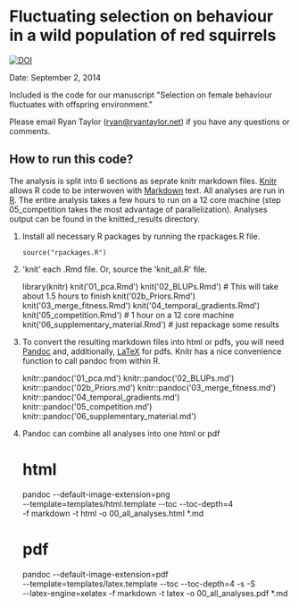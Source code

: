 # Fluctuating selection on behaviour in a wild population of red squirrels

[![DOI](https://zenodo.org/badge/5166/rwtaylor/2014-female-selection.png)](http://dx.doi.org/10.5281/zenodo.10908)

Date: September 2, 2014

Included is the code for our manuscript "Selection on female behaviour fluctuates with offspring environment."

Please email Ryan Taylor (ryan@ryantaylor.net) if you have any questions or comments.

## How to run this code?
The analysis is split into 6 sections as seprate knitr markdown files. [Knitr](http://yihui.name/knitr/) allows R code to be interwoven with [Markdown](http://daringfireball.net/projects/markdown/) text. All analyses are run in [R](http://cran.r-project.org). The entire analysis takes a few hours to run on a 12 core machine (step 05_competition takes the most advantage of parallelization). Analyses output can be found in the knitted_results directory.

  1. Install all necessary R packages by running the rpackages.R file.
     
         source("rpackages.R")
         
  2. 'knit' each .Rmd file. Or, source the 'knit_all.R' file.
      
        library(knitr)
        knit('01_pca.Rmd')
        knit('02_BLUPs.Rmd') # This will take about 1.5 hours to finish
        knit('02b_Priors.Rmd')
        knit('03_merge_fitness.Rmd')
        knit('04_temporal_gradients.Rmd')
        knit('05_competition.Rmd') # 1 hour on a 12 core machine
        knit('06_supplementary_material.Rmd') # just repackage some results
      
  3. To convert the resulting markdown files into html or pdfs, you will need [Pandoc](http://johnmacfarlane.net/pandoc/) and, additionally, [LaTeX](https://www.tug.org/texlive/) for pdfs. Knitr has a nice convenience function to call pandoc from within R.

        knitr::pandoc('01_pca.md')
        knitr::pandoc('02_BLUPs.md')
        knitr::pandoc('02b_Priors.md')
        knitr::pandoc('03_merge_fitness.md')
        knitr::pandoc('04_temporal_gradients.md')
        knitr::pandoc('05_competition.md')
        knitr::pandoc('06_supplementary_material.md')
  
  4. Pandoc can combine all analyses into one html or pdf
        
        # html
        pandoc --default-image-extension=png \
        --template=templates/html.template --toc --toc-depth=4  \
        -f markdown -t html -o 00_all_analyses.html *.md
        
        # pdf
        pandoc --default-image-extension=pdf \
        --template=templates/latex.template --toc --toc-depth=4 -s -S \
        --latex-engine=xelatex  -f markdown -t latex -o 00_all_analyses.pdf *.md
